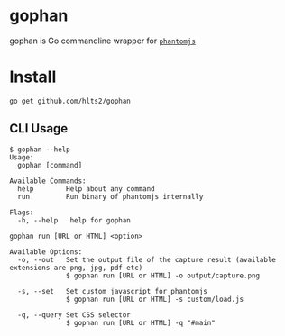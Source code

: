 # gophan

gophan is Go commandline wrapper for [`phantomjs`][phantomjs]

[phantomjs]: http://phantomjs.org/

# Install

```
go get github.com/hlts2/gophan
```

## CLI Usage

```
$ gophan --help
Usage:
  gophan [command]

Available Commands:
  help        Help about any command
  run         Run binary of phantomjs internally

Flags:
  -h, --help   help for gophan

```

```
gophan run [URL or HTML] <option>

Available Options:
  -o, --out   Set the output file of the capture result (available extensions are png, jpg, pdf etc)
              $ gophan run [URL or HTML] -o output/capture.png

  -s, --set   Set custom javascript for phantomjs
              $ gophan run [URL or HTML] -s custom/load.js

  -q, --query Set CSS selector
              $ gophan run [URL or HTML] -q "#main"
```
